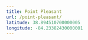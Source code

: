 ```yaml
---
title: Point Pleasant
url: /point-pleasant/
latitude: 38.894510700000005
longitude: -84.23382430000001
---
```

